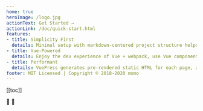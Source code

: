 ```yaml
---
home: true 
heroImage: /logo.jpg
actionText: Get Started →
actionLink: /doc/quick-start.html
features:
- title: Simplicity First
  details: Minimal setup with markdown-centered project structure helps you focus on writing.
- title: Vue-Powered
  details: Enjoy the dev experience of Vue + webpack, use Vue components in markdown, and develop custom themes with Vue.
- title: Performant
  details: VuePress generates pre-rendered static HTML for each page, and runs as an SPA once a page is loaded.
footer: MIT Licensed | Copyright © 2018-2020 momo
---
```


[[toc]]

:tada: :100: